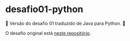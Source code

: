 # desafio01-python
:snake: Versão do desafio 01 traduzido de Java para Python. :snake: </br>

O desafio original está [neste repositório](https://github.com/giorgiasantos/desafio01).
